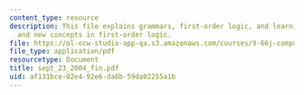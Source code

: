 ```yaml
---
content_type: resource
description: This file explains grammars, first-order logic, and learning a theory
  and new concepts in first-order logic.
file: https://ol-ocw-studio-app-qa.s3.amazonaws.com/courses/9-66j-computational-cognitive-science-fall-2004/af131bce02e492e6da6b59da02255a1b_sept_23_2004_fin.pdf
file_type: application/pdf
resourcetype: Document
title: sept_23_2004_fin.pdf
uid: af131bce-02e4-92e6-da6b-59da02255a1b
---
```

